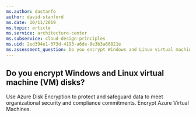 ```yaml
---
ms.author: dastanfo
author: david-stanford
ms.date: 10/11/2019
ms.topic: article
ms.service: architecture-center
ms.subservice: cloud-design-principles
ms.uid: 2ed394e1-673d-4193-a6de-0e3b3a66821e
ms.assessment_question: Do you encrypt Windows and Linux virtual machine (VM) disks?
---
```

## Do you encrypt Windows and Linux virtual machine (VM) disks?


Use Azure Disk Encryption to protect and safeguard data to meet organizational security and compliance commitments. Encrypt Azure Virtual Machines.